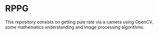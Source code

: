 # RPPG
This repository consists on getting pule rate via a camera using OpenCV, some mathematics understanding and Image processing algorithms.

